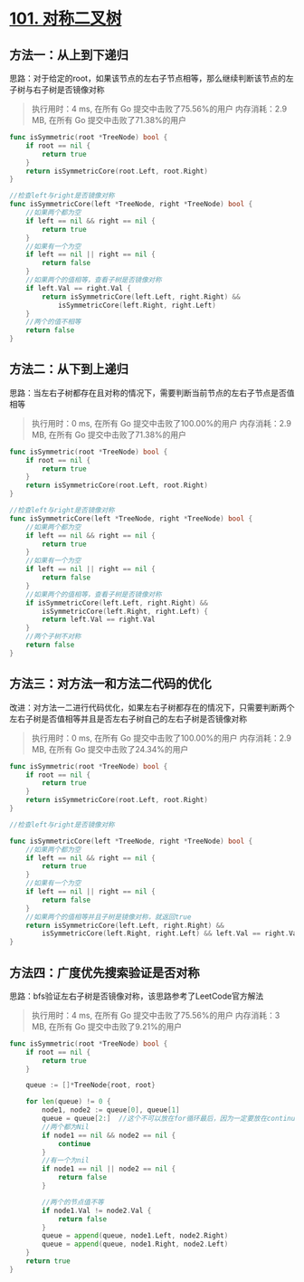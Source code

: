 # [101. 对称二叉树](https://leetcode-cn.com/problems/symmetric-tree/)

## 方法一：从上到下递归

思路：对于给定的root，如果该节点的左右子节点相等，那么继续判断该节点的左子树与右子树是否镜像对称

> 执行用时：4 ms, 在所有 Go 提交中击败了75.56%的用户
> 		内存消耗：2.9 MB, 在所有 Go 提交中击败了71.38%的用户

```go
func isSymmetric(root *TreeNode) bool {
	if root == nil {
		return true
	}
	return isSymmetricCore(root.Left, root.Right)
}

//检查left与right是否镜像对称
func isSymmetricCore(left *TreeNode, right *TreeNode) bool {
	//如果两个都为空
	if left == nil && right == nil {
		return true
	}
	//如果有一个为空
	if left == nil || right == nil {
		return false
	}
	//如果两个的值相等，查看子树是否镜像对称
	if left.Val == right.Val {
		return isSymmetricCore(left.Left, right.Right) &&
			isSymmetricCore(left.Right, right.Left)
	}
	//两个的值不相等
	return false
}
```

## 方法二：从下到上递归

思路：当左右子树都存在且对称的情况下，需要判断当前节点的左右子节点是否值相等

> 执行用时：0 ms, 在所有 Go 提交中击败了100.00%的用户
> 		内存消耗：2.9 MB, 在所有 Go 提交中击败了71.38%的用户

```go
func isSymmetric(root *TreeNode) bool {
	if root == nil {
		return true
	}
	return isSymmetricCore(root.Left, root.Right)
}

//检查left与right是否镜像对称
func isSymmetricCore(left *TreeNode, right *TreeNode) bool {
	//如果两个都为空
	if left == nil && right == nil {
		return true
	}
	//如果有一个为空
	if left == nil || right == nil {
		return false
	}
	//如果两个的值相等，查看子树是否镜像对称
	if isSymmetricCore(left.Left, right.Right) &&
		isSymmetricCore(left.Right, right.Left) {
		return left.Val == right.Val
	}
	//两个子树不对称
	return false
}
```

## 方法三：对方法一和方法二代码的优化

改进：对方法一二进行代码优化，如果左右子树都存在的情况下，只需要判断两个左右子树是否值相等并且是否左右子树自己的左右子树是否镜像对称

> 执行用时：0 ms, 在所有 Go 提交中击败了100.00%的用户
> 		内存消耗：2.9 MB, 在所有 Go 提交中击败了24.34%的用户

```go
func isSymmetric(root *TreeNode) bool {
	if root == nil {
		return true
	}
	return isSymmetricCore(root.Left, root.Right)
}

//检查left与right是否镜像对称

func isSymmetricCore(left *TreeNode, right *TreeNode) bool {
	//如果两个都为空
	if left == nil && right == nil {
		return true
	}
	//如果有一个为空
	if left == nil || right == nil {
		return false
	}
	//如果两个的值相等并且子树是镜像对称，就返回true
	return isSymmetricCore(left.Left, right.Right) &&
		isSymmetricCore(left.Right, right.Left) && left.Val == right.Val
}
```



## 方法四：广度优先搜索验证是否对称

思路：bfs验证左右子树是否镜像对称，该思路参考了LeetCode官方解法

>执行用时：4 ms, 在所有 Go 提交中击败了75.56%的用户
>		内存消耗：3 MB, 在所有 Go 提交中击败了9.21%的用户

```go
func isSymmetric(root *TreeNode) bool {
	if root == nil {
		return true
	}

	queue := []*TreeNode{root, root}

	for len(queue) != 0 {
		node1, node2 := queue[0], queue[1]
		queue = queue[2:]  //这个不可以放在for循环最后，因为一定要放在continue之前
		//两个都为Nil
		if node1 == nil && node2 == nil {
			continue
		}
		//有一个为nil
		if node1 == nil || node2 == nil {
			return false
		}

		//两个的节点值不等
		if node1.Val != node2.Val {
			return false
		}
		queue = append(queue, node1.Left, node2.Right)
		queue = append(queue, node1.Right, node2.Left)
	}
	return true
}

```

